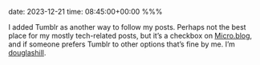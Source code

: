 date: 2023-12-21
time: 08:45:00+00:00
%%%

I added Tumblr as another way to follow my posts. Perhaps not the best place for my mostly tech-related posts, but it’s a checkbox on [Micro.blog](https://micro.blog/), and if someone prefers Tumblr to other options that’s fine by me. I’m [douglashill](https://douglashill.tumblr.com/).
